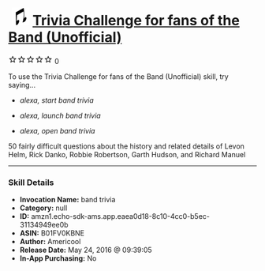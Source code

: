 # &nbsp;<img src="skill_icon" alt="Trivia Challenge for fans of the Band (Unofficial) icon" width="36"> [Trivia Challenge for fans of the Band (Unofficial)](http://alexa.amazon.com/#skills/amzn1.echo-sdk-ams.app.eaea0d18-8c10-4cc0-b5ec-31134949ee0b)
![0 stars](../../images/ic_star_border_black_18dp_1x.png)![0 stars](../../images/ic_star_border_black_18dp_1x.png)![0 stars](../../images/ic_star_border_black_18dp_1x.png)![0 stars](../../images/ic_star_border_black_18dp_1x.png)![0 stars](../../images/ic_star_border_black_18dp_1x.png) 0

To use the Trivia Challenge for fans of the Band (Unofficial) skill, try saying...

* *alexa, start band trivia*

* *alexa, launch band trivia*

* *alexa, open band trivia*

50 fairly difficult questions about the history and related details of Levon Helm, Rick Danko, Robbie Robertson, Garth Hudson, and Richard Manuel

***

### Skill Details

* **Invocation Name:** band trivia
* **Category:** null
* **ID:** amzn1.echo-sdk-ams.app.eaea0d18-8c10-4cc0-b5ec-31134949ee0b
* **ASIN:** B01FV0KBNE
* **Author:** Americool
* **Release Date:** May 24, 2016 @ 09:39:05
* **In-App Purchasing:** No
